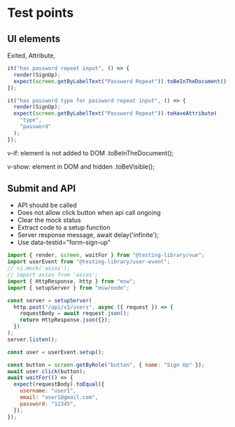 # Test points

## UI elements

Exited, Attribute,

```js
it("has password repeat input", () => {
  render(SignUp);
  expect(screen.getByLabelText("Password Repeat")).toBeInTheDocument();
});

it("has password type for password repeat input", () => {
  render(SignUp);
  expect(screen.getByLabelText("Password Repeat")).toHaveAttribute(
    "type",
    "password"
  );
});
```

v-if: element is not added to DOM
.toBeInTheDocument();

v-show: element in DOM and hidden
.toBeVisible();

## Submit and API

- API should be called
- Does not allow click button when api call ongoing
- Clear the mock status
- Extract code to a setup function
- Server response message, await delay('infinite');
- Use data-testid="form-sign-up"

```js
import { render, screen, waitFor } from "@testing-library/vue";
import userEvent from "@testing-library/user-event";
// vi.mock('axios');
// import axios from 'axios';
import { HttpResponse, http } from "msw";
import { setupServer } from "msw/node";

const server = setupServer(
  http.post("/api/v1/users", async ({ request }) => {
    requestBody = await request.json();
    return HttpResponse.json({});
  })
);
server.listen();

const user = userEvent.setup();

const button = screen.getByRole("button", { name: "Sign Up" });
await user.click(button);
await waitFor(() => {
  expect(requestBody).toEqual({
    username: "user1",
    email: "user1@gmail.com",
    password: "12345",
  });
});
```
